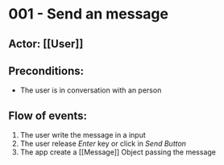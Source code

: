 # 001 - Send an message
## Actor: [[User]]
## Preconditions:
- The user is in conversation with an person
## Flow of events:
1. The user write the message in a input
2. The user release *Enter* key or click in *Send Button*
3. The app create a [[Message]] Object passing the message 